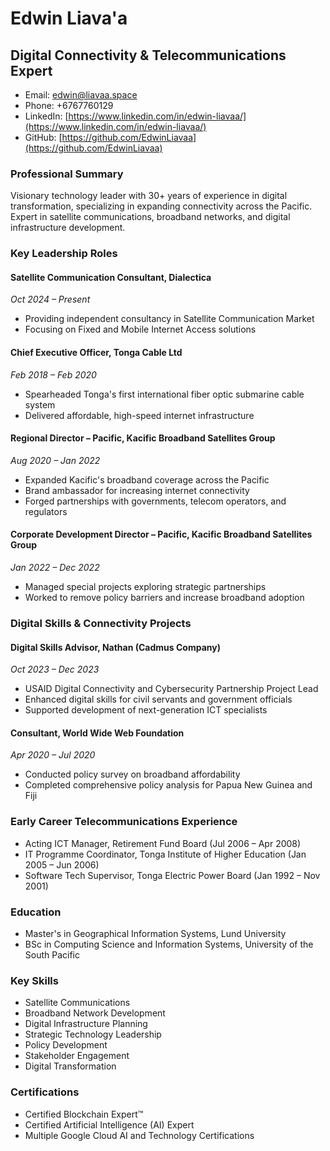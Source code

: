 # Edwin Liava'a
## Digital Connectivity & Telecommunications Expert

- Email: edwin@liavaa.space
- Phone: +6767760129
- LinkedIn: [https://www.linkedin.com/in/edwin-liavaa/](https://www.linkedin.com/in/edwin-liavaa/)
- GitHub: [https://github.com/EdwinLiavaa](https://github.com/EdwinLiavaa)

### Professional Summary
Visionary technology leader with 30+ years of experience in digital transformation, specializing in expanding connectivity across the Pacific. Expert in satellite communications, broadband networks, and digital infrastructure development.

### Key Leadership Roles

#### Satellite Communication Consultant, Dialectica
*Oct 2024 – Present*
- Providing independent consultancy in Satellite Communication Market
- Focusing on Fixed and Mobile Internet Access solutions

#### Chief Executive Officer, Tonga Cable Ltd
*Feb 2018 – Feb 2020*
- Spearheaded Tonga's first international fiber optic submarine cable system
- Delivered affordable, high-speed internet infrastructure

#### Regional Director – Pacific, Kacific Broadband Satellites Group
*Aug 2020 – Jan 2022*
- Expanded Kacific's broadband coverage across the Pacific
- Brand ambassador for increasing internet connectivity
- Forged partnerships with governments, telecom operators, and regulators

#### Corporate Development Director – Pacific, Kacific Broadband Satellites Group
*Jan 2022 – Dec 2022*
- Managed special projects exploring strategic partnerships
- Worked to remove policy barriers and increase broadband adoption

### Digital Skills & Connectivity Projects

#### Digital Skills Advisor, Nathan (Cadmus Company)
*Oct 2023 – Dec 2023*
- USAID Digital Connectivity and Cybersecurity Partnership Project Lead
- Enhanced digital skills for civil servants and government officials
- Supported development of next-generation ICT specialists

#### Consultant, World Wide Web Foundation
*Apr 2020 – Jul 2020*
- Conducted policy survey on broadband affordability
- Completed comprehensive policy analysis for Papua New Guinea and Fiji

### Early Career Telecommunications Experience
- Acting ICT Manager, Retirement Fund Board (Jul 2006 – Apr 2008)
- IT Programme Coordinator, Tonga Institute of Higher Education (Jan 2005 – Jun 2006)
- Software Tech Supervisor, Tonga Electric Power Board (Jan 1992 – Nov 2001)

### Education
- Master's in Geographical Information Systems, Lund University
- BSc in Computing Science and Information Systems, University of the South Pacific

### Key Skills
- Satellite Communications
- Broadband Network Development
- Digital Infrastructure Planning
- Strategic Technology Leadership
- Policy Development
- Stakeholder Engagement
- Digital Transformation

### Certifications
- Certified Blockchain Expert™
- Certified Artificial Intelligence (AI) Expert
- Multiple Google Cloud AI and Technology Certifications
